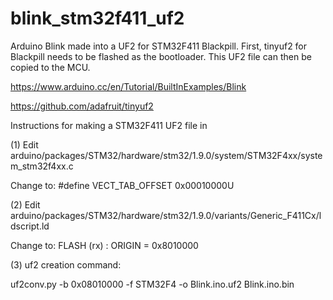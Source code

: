 # blink_stm32f411_uf2
Arduino Blink made into a UF2 for STM32F411 Blackpill. First, tinyuf2 for Blackpill needs to be flashed as the bootloader. This UF2 file can then be copied to the MCU.

https://www.arduino.cc/en/Tutorial/BuiltInExamples/Blink

https://github.com/adafruit/tinyuf2

Instructions for making a STM32F411 UF2 file in

(1) Edit arduino/packages/STM32/hardware/stm32/1.9.0/system/STM32F4xx/system_stm32f4xx.c

Change to: #define VECT_TAB_OFFSET         0x00010000U

(2) Edit arduino/packages/STM32/hardware/stm32/1.9.0/variants/Generic_F411Cx/ldscript.ld

Change to: FLASH (rx)      : ORIGIN = 0x8010000

(3) uf2 creation command:

uf2conv.py -b 0x08010000 -f STM32F4 -o Blink.ino.uf2 Blink.ino.bin 

